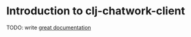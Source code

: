 # Introduction to clj-chatwork-client

TODO: write [great documentation](http://jacobian.org/writing/what-to-write/)
